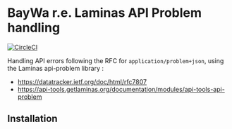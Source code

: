 BayWa r.e. Laminas API Problem handling
=======================================

[![CircleCI](https://circleci.com/gh/baywa-re-lusy/laminas-api-problem/tree/main.svg?style=svg)](https://circleci.com/gh/baywa-re-lusy/laminas-api-problem/tree/main)

Handling API errors following the RFC for `application/problem+json`, using the Laminas api-problem library :
- https://datatracker.ietf.org/doc/html/rfc7807
- https://api-tools.getlaminas.org/documentation/modules/api-tools-api-problem

## Installation

